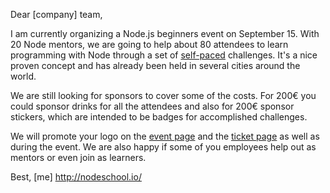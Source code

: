 Dear [company] team,

I am currently organizing a Node.js beginners event on September 15.
With 20 Node mentors, we are going to help about 80 attendees to
learn programming with Node through a set of [self-paced](nodeschool.io)
challenges. It's a nice proven concept and has already been held in
several cities around the world.

We are still looking for sponsors to cover some of the costs. For 
200€ you could sponsor drinks for all the attendees and also for 
200€ sponsor stickers, which are intended to be badges for accomplished
challenges. 

We will promote your logo on the [event page](http://nodeschool.io/berlin/) and the [ticket page](https://ti.to/nodeschool-berlin/jsfest-2014)
as well as during the event. We are also happy if some of you employees
help out as mentors or even join as learners.

Best,
[me]
http://nodeschool.io/
